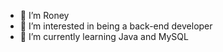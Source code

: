 - 👋 I’m Roney  
- 👀 I’m interested in being a back-end developer
- 🌱 I’m currently learning Java and MySQL
<!-- 💞️ I’m looking to collaborate on: -->
<!-- 📫 How to reach me: -->
<!-- 😄 Pronouns: -->
<!-- ⚡ Fun fact: -->

<!---
akirar0n/akirar0n is a ✨ special ✨ repository because its `README.md` (this file) appears on your GitHub profile.
You can click the Preview link to take a look at your changes.
--->
